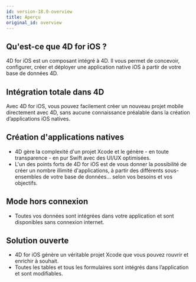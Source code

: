 ```yaml
---
id: version-18.0-overview
title: Aperçu
original_id: overview
---
```


## Qu'est-ce que 4D for iOS ?

4D for iOS est un composant intégré à 4D. Il vous permet de concevoir, configurer, créer et déployer une application native iOS à partir de votre base de données 4D.

## Intégration totale dans 4D

Avec 4D for iOS, vous pouvez facilement créer un nouveau projet mobile directement avec 4D, sans aucune connaissance préalable dans la création d’applications iOS natives.

## Création d'applications natives
* 4D gère la complexité d'un projet Xcode et le génère - en toute transparence - en pur Swift avec des UI/UX optimisées.
* L'un des points forts de 4D for iOS est de vous donner la possibilité de créer un nombre illimité d'applications, à partir des différents sous-ensembles de votre base de données... selon vos besoins et vos objectifs.

## Mode hors connexion
* Toutes vos données sont intégrées dans votre application et sont disponibles sans connexion internet.

## Solution ouverte
* 4D for iOS génère un véritable projet Xcode que vous pouvez rouvrir et enrichir à souhait.
* Toutes les tables et tous les formulaires sont intégrés dans l’application et sont modifiables.
